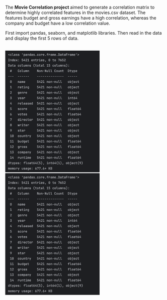 The <b> Movie Correlation project </b> aimed to generate a correlation matrix to determine highly correlated features in the movies.csv dataset. The features budget and gross earnings have a high correlation, whereas the company and budget have a low correlation value.
</br>
<p> First import pandas, seaborn, and matplotlib libraries. Then read in the data and display the first 5 rows of data.</p>
</br>
<img src="/images/Dataframe_info.png" width=300>

<img src="/images/Dataframe_info.png" width=300>
